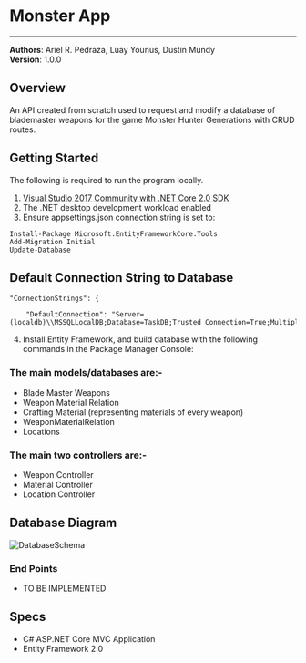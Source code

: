 # Monster App 
-----
**Authors**: Ariel R. Pedraza, Luay Younus, Dustin Mundy<br />
**Version**: 1.0.0

## Overview
An API created from scratch used to request and modify a database of blademaster weapons for the game Monster Hunter Generations with CRUD routes.

## Getting Started
The following is required to run the program locally.
1. [Visual Studio 2017 Community with .NET Core 2.0 SDK](https://www.microsoft.com/net/core#windowscmd)
2. The .NET desktop development workload enabled
3. Ensure appsettings.json connection string is set to:
```
Install-Package Microsoft.EntityFrameworkCore.Tools
Add-Migration Initial
Update-Database
```

## Default Connection String to Database
```
"ConnectionStrings": {

    "DefaultConnection": "Server=(localdb)\\MSSQLLocalDB;Database=TaskDB;Trusted_Connection=True;MultipleActiveResultSets=true"
```

4. Install Entity Framework, and build database with the following commands in the Package Manager Console:

### The main models/databases are:-
- Blade Master Weapons
- Weapon Material Relation
- Crafting Material (representing materials of every weapon)
- WeaponMaterialRelation
- Locations

### The main two controllers are:-
- Weapon Controller
- Material Controller
- Location Controller

## Database Diagram
![DatabaseSchema](MonsterHunterDBSchema.jpg?raw=true "MonsterHunter")


### End Points
- TO BE IMPLEMENTED

## Specs
- C# ASP.NET Core MVC Application
- Entity Framework 2.0
